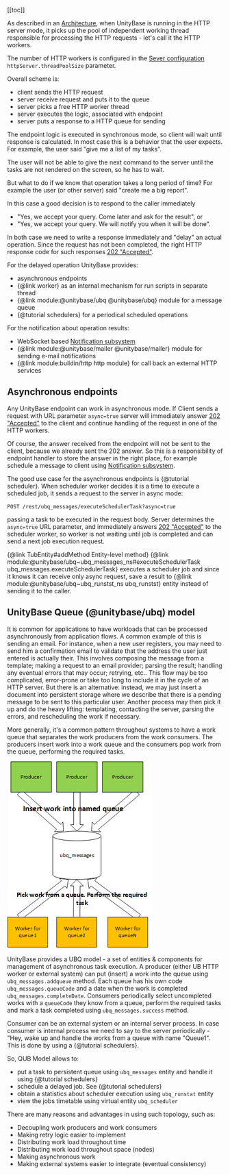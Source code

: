 ﻿[[toc]]

As described in an [Architecture](/docs/architecture.html), when UnityBase is running
in the HTTP server mode, it picks up the pool of independent working thread
responsible for processing the HTTP requests - let's call it the HTTP workers.

The number of HTTP workers is configured in the [Sever configuration](/models/UB/docson/index.html#../schemas/ubConfig.schema.json) `httpServer.threadPoolSize` parameter.

Overall scheme is:
 - client sends the HTTP request
 - server receive request and puts it to the queue
 - server picks a free HTTP worker thread
 - server executes the logic, associated with endpoint
 - server puts a response to a HTTP queue for sending

The endpoint logic is executed in synchronous mode, so client will wait
until response is calculated. In most case this is a behavior that the user expects.
For example, the user said "give me a list of my tasks".

The user will not be able to give the next command to the server
until the tasks are not rendered on the screen, so he has to wait.

But what to do if we know that operation takes a long period of time?
For example the user (or other server) said "create me a big report".

In this case a good decision is to respond to the caller immediately
 - "Yes, we accept your query. Come later and ask for the result", or
 - "Yes, we accept your query. We will notify you when it will be done".

In both case we need to write a response immediately and "delay" an actual operation.
Since the request has not been completed, the right HTTP response code
for such responses [202 "Accepted"].

For the delayed operation UnityBase provides:

   - asynchronous endpoints
   - {@link worker} as an internal mechanism for run scripts in separate thread
   - {@link module:@unitybase/ubq @unitybase/ubq} module for a message queue
   - {@tutorial schedulers} for a periodical scheduled operations

For the notification about operation results:

  - WebSocket based [Notification subsystem]
  - {@link module:@unitybase/mailer @unitybase/mailer} module for sending e-mail notifications
  - {@link module:buildin/http http module} for call back an external HTTP services

## Asynchronous endpoints
Any UnityBase endpoint can work in asynchronous mode. If Client sends a request with URL parameter `async=true`
server will immediately answer [202 "Accepted"] to the client and continue handling of the request in one of the HTTP workers.

Of course, the answer received from the endpoint will not be sent to the client, because we already sent the 202 answer.
So this is a responsibility of endpoint handler to store the answer in the right place, for example schedule
a message to client using [Notification subsystem].

The good use case for the asynchronous endpoints is {@tutorial scheduler}. When scheduler worker decides it is a time to execute
a scheduled job, it sends a request to the server in async mode:  
```shell script
POST /rest/ubq_messages/executeSchedulerTask?async=true
```
passing a task to be executed in the request body. Server determines the `async=true` URL parameter, and immediately
answers [202 "Accepted"] to the scheduler worker, so worker is not waiting until job is completed and can send
a next job execution request.

{@link TubEntity#addMethod Entity-level method} {@link module:@unitybase/ubq~ubq_messages_ns#executeSchedulerTask ubq_messages.executeSchedulerTask} executes a scheduler job
and since it knows it can receive only async request, save a result to {@link module:@unitybase/ubq~ubq_runstst_ns ubq_runstst} entity instead of sending it
to the caller.

## UnityBase Queue (@unitybase/ubq) model
It is common for applications to have workloads that can be processed asynchronously from application flows.
A common example of this is sending an email. For instance, when a new user registers, you may need to send him
a confirmation email to validate that the address the user just entered is actually their.
This involves composing the message from a template; making a request to an email provider; parsing the result;
handling any eventual errors that may occur; retrying, etc.. This flow may be too complicated, error-prone or take
too long to include it in the cycle of an HTTP server. But there is an alternative: instead, we may just insert
a document into persistent storage where we describe that there is a pending message to be sent to this particular user.
Another process may then pick it up and do the heavy lifting: templating, contacting the server, parsing the errors,
and rescheduling the work if necessary.

More generally, it's a common pattern throughout systems to have a work queue that separates the work producers from
the work consumers. The producers insert work into a work queue and the consumers pop work from the queue,
performing the required tasks.

![UnityBase queue schema](img/ubQueue.png)

UnityBase provides a UBQ model - a set of entities & components for management of asynchronous task execution.
A producer (either UB HTTP worker or external system) can put (insert) a work into the queue using `ubq_messages.addqueue`
method. Each queue has his own code `ubq_messages.queueCode` and a date when the work is completed `ubq_messages.completeDate`.
Consumers periodically select uncompleted works with a `queueCode` they know from a queue,  perform the required tasks
and mark a task completed using `ubq_messages.success` method.

Consumer can be an external system or an internal server process.
In case consumer is internal process we need to say to the server periodically - "Hey, wake up and handle the works from a
queue with name "Queue1". This is done by using a {@tutorial schedulers}.

So, QUB Model allows to:

 - put a task to persistent queue using `ubq_messages` entity and handle it using {@tutorial schedulers}
 - schedule a delayed job. See {@tutorial schedulers}
 - obtain a statistics about scheduler execution using `ubq_runstat` entity
 - view the jobs timetable using virtual entity `ubq_scheduler`


There are many reasons and advantages in using such topology, such as:

 - Decoupling work producers and work consumers
 - Making retry logic easier to implement
 - Distributing work load throughout time
 - Distributing work load throughout space (nodes)
 - Making asynchronous work
 - Making external systems easier to integrate (eventual consistency)



[202 "Accepted"]: https://httpstatuses.com/202
[Notification subsystem]: /api/server/#!/guide/message